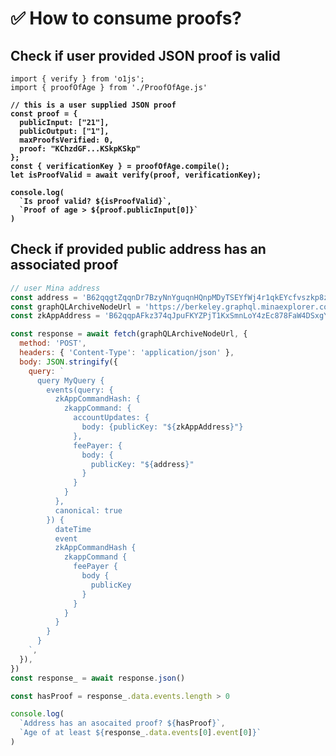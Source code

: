 # ✅ How to consume proofs?

## Check if user provided JSON proof is valid

<pre class="language-javascript"><code class="lang-javascript">import { verify } from 'o1js';
import { proofOfAge } from './ProofOfAge.js'
<strong>
</strong><strong>// this is a user supplied JSON proof
</strong><strong>const proof = {
</strong><strong>  publicInput: ["21"],
</strong><strong>  publicOutput: ["1"],
</strong><strong>  maxProofsVerified: 0,
</strong><strong>  proof: "KChzdGF...KSkpKSkp"
</strong><strong>};
</strong><strong>const { verificationKey } = proofOfAge.compile();
</strong><strong>let isProofValid = await verify(proof, verificationKey);
</strong><strong>
</strong><strong>console.log(
</strong><strong>  `Is proof valid? ${isProofValid}`,
</strong><strong>  `Proof of age > ${proof.publicInput[0]}`
</strong><strong>)
</strong></code></pre>

## Check if provided public address has an associated proof

```javascript
// user Mina address
const address = 'B62qqgtZqqnDr7BzyNnYguqnHQnpMDyTSEYfWj4r1qkEYcfvszkp8zt' 
const graphQLArchiveNodeUrl = 'https://berkeley.graphql.minaexplorer.com/'
const zkAppAddress = 'B62qqpAFkz374qJpuFKYZPjT1KxSmnLoY4zEc878FaW4DSxgYNXZiny'

const response = await fetch(graphQLArchiveNodeUrl, {
  method: 'POST',
  headers: { 'Content-Type': 'application/json' },
  body: JSON.stringify({
    query: `
      query MyQuery {
        events(query: {
          zkAppCommandHash: {
            zkappCommand: {
              accountUpdates: {
                body: {publicKey: "${zkAppAddress}"}
              },
              feePayer: {
                body: {
                  publicKey: "${address}"
                }
              }
            }
          },
          canonical: true
        }) {
          dateTime
          event
          zkAppCommandHash {
            zkappCommand {
              feePayer {
                body {
                  publicKey
                }
              }
            }
          }
        }
      }
    `,
  }),
})
const response_ = await response.json()

const hasProof = response_.data.events.length > 0

console.log(
  `Address has an asocaited proof? ${hasProof}`,
  `Age of at least ${response_.data.events[0].event[0]}`
)
```

